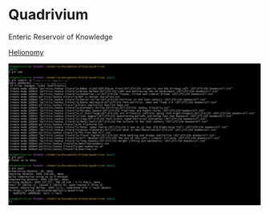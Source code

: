 # Quadrivium

Enteric Reservoir of Knowledge


[Helionomy](https://standardgalactic.github.io/quadrivium/cognetics/Helionomy/overview.txt)

![](backplate.jpg)
